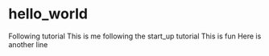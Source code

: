# hello_world
Following tutorial
This is me following the start_up tutorial
This is fun
Here is another line
